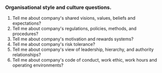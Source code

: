### Organisational style and culture questions.
1. Tell me about company's shared visions, values, beliefs and expectations?
2. Tell me about company's regulations, policies, methods, and procedures?
3. Tell me about company's motivation and rewards systems?
4. Tell me about company's risk tolerance?
5. Tell me about company's view of leadership, hierarchy, and authority relationships?
6. Tell me about company's code of conduct, work ethic, work hours and operating environments?
